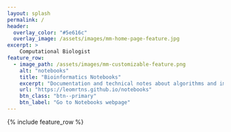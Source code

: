 ```yaml
---
layout: splash
permalink: /
header:
  overlay_color: "#5e616c"
  overlay_image: /assets/images/mm-home-page-feature.jpg
excerpt: >
    Computational Biologist 
feature_row:
  - image_path: /assets/images/mm-customizable-feature.png
    alt: "notebooks"
    title: "Bioinformatics Notebooks"
    excerpt: "Documentation and technical notes about algorithms and implementations"
    url: "https://leomrtns.github.io/notebooks"
    btn_class: "btn--primary"
    btn_label: "Go to Notebooks webpage"
---
```


{% include feature_row %}
